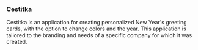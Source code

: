 ### Cestitka

Cestitka is an application for creating personalized New Year's greeting cards, with the option to change colors and the year. This application is tailored to the branding and needs of a specific company for which it was created.
